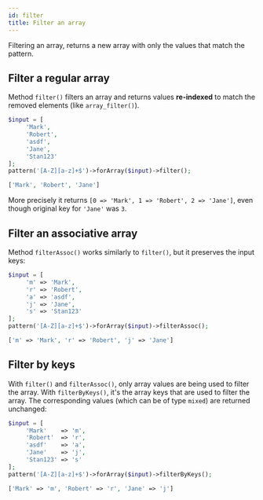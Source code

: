 ```yaml
---
id: filter
title: Filter an array
---
```


Filtering an array, returns a new array with only the values that match the pattern.

## Filter a regular array

Method `filter()` filters an array and returns values **re-indexed** to match the removed elements (like `array_filter()`).

```php
$input = [
     'Mark',
     'Robert',
     'asdf',
     'Jane',
     'Stan123'
];
pattern('[A-Z][a-z]+$')->forArray($input)->filter();
```
```php
['Mark', 'Robert', 'Jane']
```

More precisely it returns `[0 => 'Mark', 1 => 'Robert', 2 => 'Jane']`, even though original key for `'Jane'` was `3`.

## Filter an associative array

Method `filterAssoc()` works similarly to `filter()`, but it preserves the input keys:

```php
$input = [
     'm' => 'Mark',
     'r' => 'Robert',
     'a' => 'asdf',
     'j' => 'Jane',
     's' => 'Stan123'
];
pattern('[A-Z][a-z]+$')->forArray($input)->filterAssoc();
```
```php
['m' => 'Mark', 'r' => 'Robert', 'j' => 'Jane']
```

## Filter by keys

With `filter()` and `filterAssoc()`, only array values are being used to filter the array. With `filterByKeys()`, it's the array keys that are used to filter the array. The corresponding values (which can be of type `mixed`) are returned unchanged:

```php
$input = [
     'Mark'    => 'm',
     'Robert'  => 'r',
     'asdf'    => 'a',
     'Jane'    => 'j',
     'Stan123' => 's'
];
pattern('[A-Z][a-z]+$')->forArray($input)->filterByKeys();
```
```php
['Mark' => 'm', 'Robert' => 'r', 'Jane' => 'j']
```
